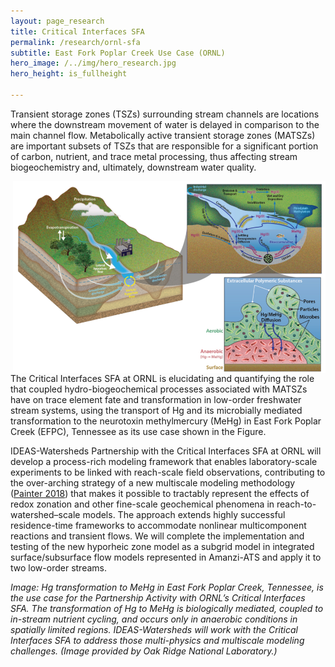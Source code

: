 ```yaml
---
layout: page_research
title: Critical Interfaces SFA
permalink: /research/ornl-sfa
subtitle: East Fork Poplar Creek Use Case (ORNL)
hero_image: /../img/hero_research.jpg
hero_height: is_fullheight

---
```


Transient storage zones (TSZs) surrounding stream channels are locations where the downstream movement of water is delayed in comparison to the main channel flow. Metabolically active transient storage zones (MATSZs) are important subsets of TSZs that are responsible for a significant portion of carbon, nutrient, and trace metal processing, thus affecting stream biogeochemistry and, ultimately, downstream water quality.

<img width="500" src="/../img/critical_interfaces.png" align="right">

The Critical Interfaces SFA at ORNL is elucidating and quantifying the role that coupled hydro-biogeochemical processes associated with MATSZs have on trace element fate and transformation in low-order freshwater stream systems, using the transport of Hg and its microbially mediated transformation to the neurotoxin methylmercury (MeHg) in East Fork Poplar Creek (EFPC), Tennessee as its use case shown in the Figure.

IDEAS-Watersheds Partnership with the Critical Interfaces SFA at ORNL will develop a process-rich modeling framework that enables laboratory-scale experiments to be linked with reach-scale field observations, contributing to the over-arching strategy of a new multiscale modeling methodology ([Painter 2018][Painter]) that makes it possible to tractably represent the effects of redox zonation and other fine-scale geochemical phenomena in reach-to-watershed–scale models. The approach extends highly successful residence-time frameworks to accommodate nonlinear multicomponent reactions and transient flows. We will complete the implementation and testing of the new hyporheic zone model as a subgrid model in integrated surface/subsurface flow models represented in Amanzi-ATS and apply it to two low-order streams.

*Image: Hg transformation to MeHg in East Fork Poplar Creek, Tennessee, is the use case for the Partnership Activity with ORNL’s Critical Interfaces SFA. The transformation of Hg to MeHg is biologically mediated, coupled to in-stream nutrient cycling, and occurs only in anaerobic conditions in spatially limited regions. IDEAS-Watersheds will work with the Critical Interfaces SFA to address those multi-physics and multiscale modeling challenges. (Image provided by Oak Ridge National Laboratory.)*

[Painter]: https://agupubs.onlinelibrary.wiley.com/doi/full/10.1029/2018WR022831

